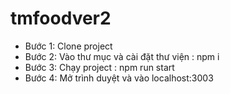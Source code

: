 # tmfoodver2
- Bước 1: Clone project 
- Bước 2: Vào thư mục và cài đặt thư viện : npm i 
- Bước 3: Chạy project : npm run start 
- Bước 4: Mở trình duyệt và vào localhost:3003
